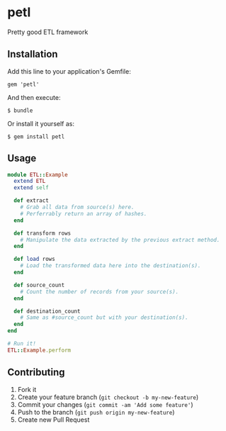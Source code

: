 # petl

Pretty good ETL framework

## Installation

Add this line to your application's Gemfile:

    gem 'petl'

And then execute:

    $ bundle

Or install it yourself as:

    $ gem install petl

## Usage

```ruby
module ETL::Example
  extend ETL
  extend self

  def extract
    # Grab all data from source(s) here.
    # Perferrably return an array of hashes.
  end

  def transform rows
    # Manipulate the data extracted by the previous extract method.
  end

  def load rows
    # Load the transformed data here into the destination(s).
  end

  def source_count
    # Count the number of records from your source(s).
  end

  def destination_count
    # Same as #source_count but with your destination(s).
  end
end

# Run it!
ETL::Example.perform
```

## Contributing

1. Fork it
2. Create your feature branch (`git checkout -b my-new-feature`)
3. Commit your changes (`git commit -am 'Add some feature'`)
4. Push to the branch (`git push origin my-new-feature`)
5. Create new Pull Request
